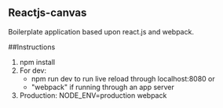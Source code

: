 ## Reactjs-canvas
Boilerplate application based upon react.js and webpack.

##Instructions
1. npm install
2. For dev:
   - npm run dev to run live reload through localhost:8080 or
   - "webpack" if running through an app server
3. Production:
  NODE_ENV=production webpack